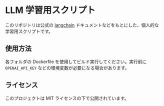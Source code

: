 # LLM 学習用スクリプト

このリポジトリは公式の [langchain](https://python.langchain.com/docs/introduction/) ドキュメントなどをもとにした、個人的な学習用スクリプトです。

## 使用方法

各フォルダの Dockerfile を使用してビルド実行してください。実行前に `OPENAI_API_KEY` などの環境変数が必要になる場合があります。

## ライセンス

このプロジェクトは MIT ライセンスの下で公開されています。
